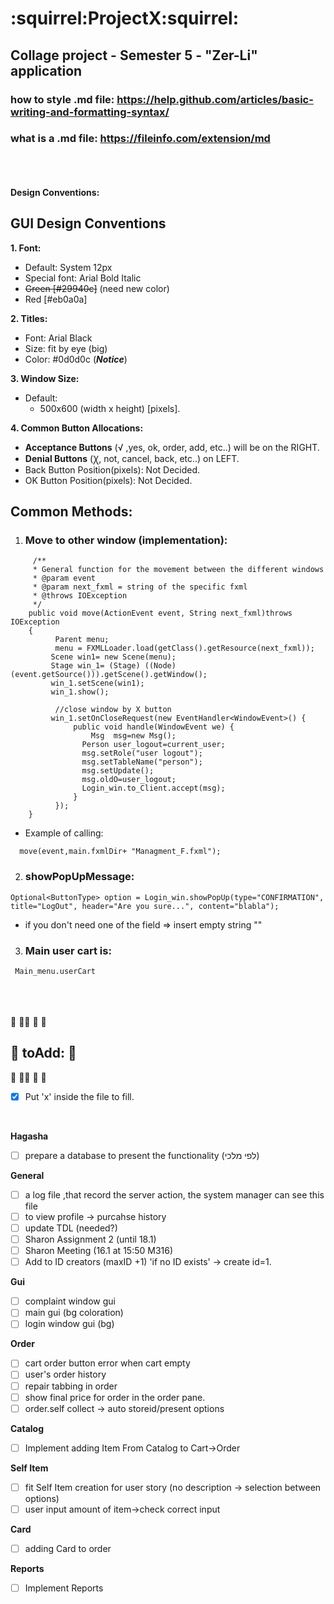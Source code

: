 # :squirrel:ProjectX:squirrel:
## Collage project - Semester 5 - "Zer-Li" application
### how to style .md file: https://help.github.com/articles/basic-writing-and-formatting-syntax/
### what is a .md file: https://fileinfo.com/extension/md

<br /><br /><br />
**Design Conventions:**

## GUI Design Conventions

**1. Font:**
   - Default: System 12px
   - Special font: Arial Bold Italic
   - ~~Green [#29940c]~~ (need new color)
   - Red [#eb0a0a]
		
**2. Titles:**
   - Font: Arial Black
   - Size: fit by eye (big)
   - Color: #0d0d0c (**_Notice_**)

**3. Window Size:**
   - Default:
     - 500x600 (width x height) [pixels].


**4. Common Button Allocations:**
- **Acceptance Buttons** (√ ,yes, ok, order, add, etc..) will be on the RIGHT.
- **Denial Buttons** (Ꭓ, not, cancel, back, etc..) on LEFT.
- Back Button Position(pixels): Not Decided.
- OK Button Position(pixels): Not Decided.



## **Common Methods:**

1. ### Move to other window (implementation):

```
     /**
     * General function for the movement between the different windows
     * @param event
     * @param next_fxml = string of the specific fxml
     * @throws IOException
     */
    public void move(ActionEvent event, String next_fxml)throws IOException 
	{
		  Parent menu;
		  menu = FXMLLoader.load(getClass().getResource(next_fxml));
		 Scene win1= new Scene(menu);
		 Stage win_1= (Stage) ((Node) (event.getSource())).getScene().getWindow();
		 win_1.setScene(win1);
		 win_1.show();
		 
		  //close window by X button
		 win_1.setOnCloseRequest(new EventHandler<WindowEvent>() {
	          public void handle(WindowEvent we) {
	        	  Msg  msg=new Msg();
	      		Person user_logout=current_user;
	      		msg.setRole("user logout");
	      		msg.setTableName("person");
	      		msg.setUpdate();
	      		msg.oldO=user_logout;
	      		Login_win.to_Client.accept(msg);
	          }
	      });        
	} 
```
  
- Example of calling:
```
  move(event,main.fxmlDir+ "Managment_F.fxml");
```

2. ### showPopUpMessage:

```
Optional<ButtonType> option = Login_win.showPopUp(type="CONFIRMATION", title="LogOut", header="Are you sure...", content="blabla");
```

- if you don't need one of the field => insert empty string ""

3. ### Main user cart is:
```
 Main_menu.userCart
```
<br /><br /><br />
 :pencil: :pencil::pencil: :pencil: :pencil:
 ## :pencil:  toAdd:   :pencil:
 :pencil: :pencil::pencil: :pencil: :pencil: 

- [x] Put 'x' inside the file to fill.

<br/>

**Hagasha** <br/>
- [ ] prepare a database to present the functionality (לפי מלכי)

**General** <br/>
- [ ] a log file ,that record the server action, the system manager can see this file
- [ ] to view profile -> purcahse history
- [ ] update TDL (needed?)
- [ ] Sharon Assignment 2 (until 18.1)
- [ ] Sharon Meeting (16.1 at 15:50 M316)
- [ ] Add to ID creators (maxID +1) 'if no ID exists' -> create id=1.

**Gui** <br/>
- [ ] complaint window gui
- [ ] main gui (bg coloration)
- [ ] login window gui (bg)

**Order** <br/>
- [ ] cart order button error when cart empty
- [ ] user's order history
- [ ] repair tabbing in order
- [ ] show final price for order in the order pane.
- [ ] order.self collect -> auto storeid/present options
 
**Catalog** <br/>
- [ ] Implement adding Item From Catalog to Cart->Order
 
**Self Item** <br/>
- [ ] fit Self Item creation for user story (no description -> selection between options)
- [ ] user input amount of item->check correct input

**Card** <br/>
- [ ] adding Card to order
 
**Reports** <br/>
- [ ] Implement Reports


